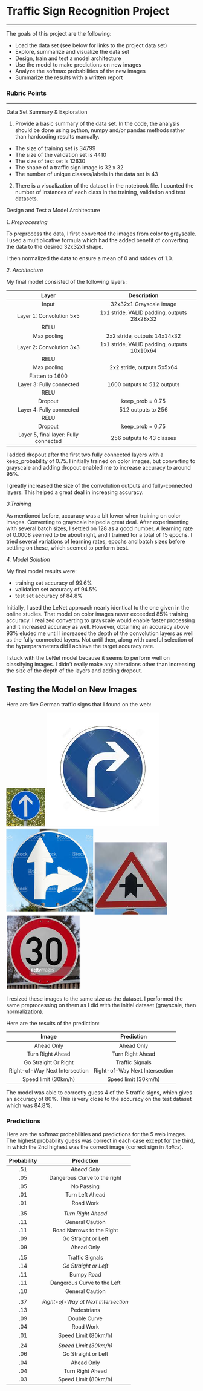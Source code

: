 # Traffic Sign Recognition Project


---

The goals of this project are the following:
* Load the data set (see below for links to the project data set)
* Explore, summarize and visualize the data set
* Design, train and test a model architecture
* Use the model to make predictions on new images
* Analyze the softmax probabilities of the new images
* Summarize the results with a written report


[//]: # (Image References)

[image0]: web_image0.png "Ahead Only"
[image1]: web_image1.png "Turn Right Ahead"
[image2]: web_image2.png "Go Straight or Left"
[image3]: web_image3.png "Right-of-Way at Next Intersection"
[image4]: web_image4.png "Speed Limit (30km/h)"

### Rubric Points

---


Data Set Summary & Exploration

1. Provide a basic summary of the data set. In the code, the analysis should be done using python, numpy and/or pandas methods rather than hardcoding results manually.


* The size of training set is 34799
* The size of the validation set is 4410
* The size of test set is 12630
* The shape of a traffic sign image is 32 x 32
* The number of unique classes/labels in the data set is 43


2. There is a visualization of the dataset in the notebook file.  I counted the number of instances of each class in the training, validation and test datasets.



Design and Test a Model Architecture

*1. Preprocessing*

To preprocess the data, I first converted the images from color to grayscale.  I used a multiplicative formula which had the added benefit of converting the data to the desired 32x32x1 shape.

I then normalized the data to ensure a mean of 0 and stddev of 1.0.

*2. Architecture*

My final model consisted of the following layers:

| Layer         		|     Description	        					|
|:---------------------:|:---------------------------------------------:|
| Input         		| 32x32x1 Grayscale image   							|
| Layer 1: Convolution 5x5     	| 1x1 stride, VALID padding, outputs 28x28x32 	|
| RELU					|												|
| Max pooling	      	| 2x2 stride,  outputs 14x14x32 				|
| Layer 2: Convolution 3x3	    | 1x1 stride, VALID padding, outputs 10x10x64      	
|				RELU				|  |
| Max pooling | 2x2 stride, outputs 5x5x64
| Flatten to 1600 | |
| Layer 3: Fully connected		| 1600 outputs to 512 outputs        									|
| RELU				|         									|
|	Dropout					| keep_prob = 0.75												|
|	Layer 4: Fully connected					|	512 outputs to 256											|
| RELU ||
| Dropout |keep_prob = 0.75 |
| Layer 5, final layer: Fully connected | 256 outputs to 43 classes

I added dropout after the first two fully connected layers with a keep_probability of 0.75.  I initially trained on color images, but converting to grayscale and adding dropout enabled me to increase accuracy to around 95%.

I greatly increased the size of the convolution outputs and fully-connected layers.  This helped a great deal in increasing accuracy.

*3.Training*

As mentioned before, accuracy was a bit lower when training on color images.  Converting to grayscale helped a great deal.  After experimenting with several batch sizes, I settled on 128 as a good number.  A learning rate of 0.0008 seemed to be about right, and I trained for a total of 15 epochs.  I tried several variations of learning rates, epochs and batch sizes before settling on these, which seemed to perform best.


*4. Model Solution*

My final model results were:
* training set accuracy of 99.6%
* validation set accuracy of 94.5%
* test set accuracy of 84.8%

Initially, I used the LeNet approach nearly identical to the one given in the online studies.  That model on color images never exceeded 85% training accuracy.  I realized converting to grayscale would enable faster processing and it increased accuracy as well.  However, obtaining an accuracy above 93% eluded me until I increased the depth of the convolution layers as well as the fully-connected layers.  Not until then, along with careful selection of the hyperparameters did I achieve the target accuracy rate.

I stuck with the LeNet model because it seems to perform well on classifying images.  I didn't really make any alterations other than increasing the size of the depth of the layers and adding dropout.


## Testing the Model on New Images


Here are five German traffic signs that I found on the web:

![alt text][image0]
![alt text][image1]
![alt text][image2]
![alt text][image3]
![alt text][image4]


I resized these images to the same size as the dataset.  I performed the same preprocessing on them as I did with the initial dataset (grayscale, then normalization).

Here are the results of the prediction:

| Image			        |     Prediction	        					|
|:---------------------:|:---------------------------------------------:|
| Ahead Only      		| Ahead Only  									|
| Turn Right Ahead     			|Turn Right Ahead										|
| Go Straight Or Right					| Traffic Signals											|
| Right-of-Way Next Intersection	      		| Right-of-Way Next Intersection				 				|
| Speed limit (30km/h)			| Speed limit (30km/h)      							|


The model was able to correctly guess 4 of the 5 traffic signs, which gives an accuracy of 80%. This is very close to the accuracy on the test dataset which was 84.8%.

### Predictions

Here are the softmax probabilities and predictions for the 5 web images.  The highest probability guess was correct in each case except for the third, in which the 2nd highest was the correct image (correct sign in *italics*).

| Probability         	|     Prediction	        					|
|:---------------------:|:---------------------------------------------:|
| .51         			| *Ahead Only* 									|
| .05     				| Dangerous Curve to the right 										|
| .05					| No Passing											|
| .01	      			| Turn Left Ahead					 				|
| .01				    | Road Work      							|
|||
| .35         			| *Turn Right Ahead*  									|
| .11     				| General Caution 										|
| .11					| Road Narrows to the Right											|
| .09	      			| Go Straight or Left					 				|
| .09				    | Ahead Only      							|
|||
| .15         			| Traffic Signals   									|
| .14     				| *Go Straight or Left* 										|
| .11					| Bumpy Road											|
| .11	      			| Dangerous Curve to the Left					 				|
| .10				    | General Caution      							|
|||
| .37         			| *Right-of-Way at Next Intersection*   									|
| .13     				| Pedestrians									|
| .09					| Double Curve											|
| .04	      			| Road Work					 				|
| .01				    | Speed Limit (80km/h)      							|
|||
| .24         			| *Speed Limit (30km/h)*   									|
| .06     				| Go Straight or Left 										|
| .04					| Ahead Only								|
| .04	      			| Turn Right Ahead					 				|
| .03				    | Speed Limit (80km/h)      							|
